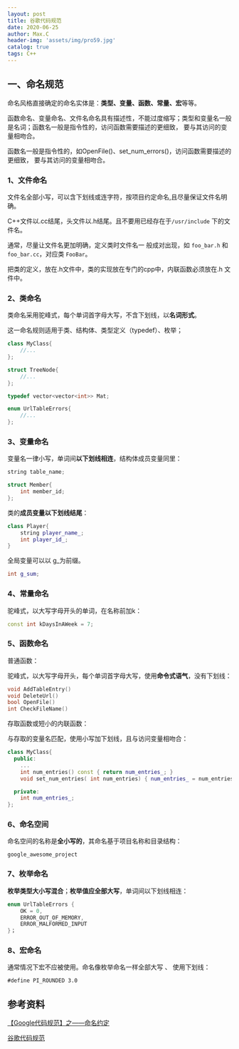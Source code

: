 ```yaml
---
layout: post
title: 谷歌代码规范
date: 2020-06-25
author: Max.C
header-img: 'assets/img/pro59.jpg'
catalog: true
tags: C++
---
```




## 一、命名规范

命名风格直接确定的命名实体是：**类型、变量、函数、常量、宏**等等。

函数命名、变量命名、文件名命名具有描述性，不能过度缩写；类型和变量名一般是名词；函数名一般是指令性的，访问函数需要描述的更细致， 要与其访问的变量相吻合。

函数名一般是指令性的，如OpenFile()、set_num_errors()，访问函数需要描述的更细致， 要与其访问的变量相吻合。

### 1、文件命名

文件名全部小写，可以含下划线或连字符，按项目约定命名,且尽量保证文件名明确。

C++文件以.cc结尾，头文件以.h结尾。且不要用已经存在于`/usr/include` 下的文件名。

通常，尽量让文件名更加明确，定义类时文件名一 般成对出现，如 `foo_bar.h` 和 `foo_bar.cc`，对应类 `FooBar`。

把类的定义，放在.h文件中，类的实现放在专门的cpp中，内联函数必须放在.h 文件中。



### 2、类命名

类命名采用驼峰式，每个单词首字母大写，不含下划线，以**名词形式**。

这一命名规则适用于类、结构体、类型定义（typedef）、枚举；

```cpp
class MyClass{
	//...
};

struct TreeNode{
	//...
};

typedef vector<vector<int>> Mat;

enum UrlTableErrors{
	//...
};
```



### 3、变量命名

变量名一律小写，单词间**以下划线相连**，结构体成员变量同里：

```cpp
string table_name; 

struct Member{
  	int member_id;
};
```

类的**成员变量以下划线结尾**：

```cpp
class Player{
	string player_name_;
	int player_id_;	
}
```


全局变量可以以 g_为前缀。

```cpp
int g_sum;
```



### 4、常量命名

驼峰式，以大写字母开头的单词，在名称前加k：

```cpp
const int kDaysInAWeek = 7;
```



### 5、函数命名

普通函数：

驼峰式，以大写字母开头，每个单词首字母大写，使用**命令式语气**，没有下划线：

```cpp
void AddTableEntry() 
void DeleteUrl() 
bool OpenFile() 
int CheckFileName()
```


存取函数或短小的内联函数：

与存取的变量名匹配，使用小写加下划线，且与访问变量相吻合：

```cpp
class MyClass{
  public:
    ...
    int num_entries() const { return num_entries_; }
    void set_num_entries( int num_entries) { num_entries_ = num_entries; }

  private:
    int num_entries_;
};
```



### 6、命名空间

命名空间的名称是**全小写的**，其命名基于项目名称和目录结构：

```
google_awesome_project
```



### 7、枚举命名

**枚举类型大小写混合**；**枚举值应全部大写**，单词间以下划线相连：

```cpp
enum UrlTableErrors { 
    OK = 0, 
    ERROR_OUT_OF_MEMORY,
    ERROR_MALFORMED_INPUT
}；
```



### 8、宏命名

通常情况下宏不应被使用。命名像枚举命名一样全部大写 、 使用下划线：

```
#define PI_ROUNDED 3.0 
```



## 参考资料

[【Google代码规范】之——命名约定](https://blog.csdn.net/u011947630/article/details/88327129)

[谷歌代码规范](https://blog.csdn.net/doubleintfloat/article/details/86552296)